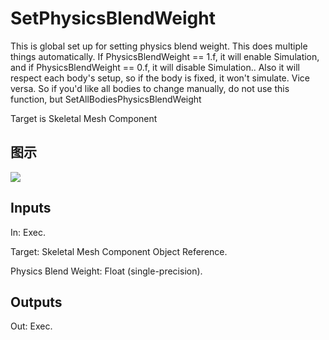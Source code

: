 # SetPhysicsBlendWeight

This is global set up for setting physics blend weight. This does multiple things automatically. If PhysicsBlendWeight == 1.f, it will enable Simulation, and if PhysicsBlendWeight == 0.f, it will disable Simulation.. Also it will respect each body's setup, so if the body is fixed, it won't simulate. Vice versa. So if you'd like all bodies to change manually, do not use this function, but SetAllBodiesPhysicsBlendWeight

Target is Skeletal Mesh Component

## 图示

![]($-20221218-20285911.png)

## Inputs

In: Exec.

Target: Skeletal Mesh Component Object Reference.

Physics Blend Weight: Float (single-precision).  

## Outputs

Out: Exec.

